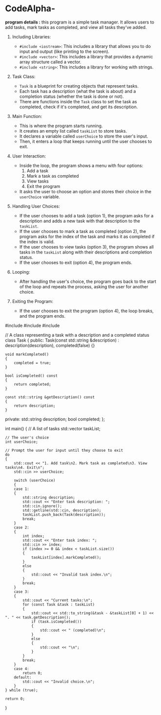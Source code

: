 # CodeAlpha-
**program details :** 
 this program is a simple task manager. It allows users to add tasks, mark tasks as completed, and view all tasks they've added.

1. Including Libraries: 
   - `#include <iostream>`: This includes a library that allows you to do input and output (like printing to the screen).
   - `#include <vector>`: This includes a library that provides a dynamic array structure called a vector.
   - `#include <string>`: This includes a library for working with strings.

2. Task Class: 
   - `Task` is a blueprint for creating objects that represent tasks.
   - Each task has a description (what the task is about) and a completion status (whether the task is done or not).
   - There are functions inside the `Task` class to set the task as completed, check if it's completed, and get its description.

3. Main Function: 
   - This is where the program starts running.
   - It creates an empty list called `taskList` to store tasks.
   - It declares a variable called `userChoice` to store the user's input.
   - Then, it enters a loop that keeps running until the user chooses to exit.

4. User Interaction:
   - Inside the loop, the program shows a menu with four options:
     1. Add a task
     2. Mark a task as completed
     3. View tasks
     4. Exit the program
   - It asks the user to choose an option and stores their choice in the `userChoice` variable.

5. Handling User Choices:
   - If the user chooses to add a task (option 1), the program asks for a description and adds a new task with that description to the `taskList`.
   - If the user chooses to mark a task as completed (option 2), the program asks for the index of the task and marks it as completed if the index is valid.
   - If the user chooses to view tasks (option 3), the program shows all tasks in the `taskList` along with their descriptions and completion status.
   - If the user chooses to exit (option 4), the program ends.

6. Looping: 
   - After handling the user's choice, the program goes back to the start of the loop and repeats the process, asking the user for another choice.

7. Exiting the Program: 
   - If the user chooses to exit the program (option 4), the loop breaks, and the program ends.



#include <iostream>
#include <vector>
#include <string>

// A class representing a task with a description and a completed status
class Task
{
public:
    Task(const std::string &description) : description(description), completed(false) {}

    void markCompleted()
    {
        completed = true;
    }

    bool isCompleted() const
    {
        return completed;
    }

    const std::string &getDescription() const
    {
        return description;
    }

private:
    std::string description;
    bool completed;
};

int main()
{
    // A list of tasks
    std::vector<Task> taskList;

    // The user's choice
    int userChoice;

    // Prompt the user for input until they choose to exit
    do
    {
        std::cout << "1. Add task\n2. Mark task as completed\n3. View tasks\n4. Exit\n";
        std::cin >> userChoice;

        switch (userChoice)
        {
        case 1:
        {
            std::string description;
            std::cout << "Enter task description: ";
            std::cin.ignore();
            std::getline(std::cin, description);
            taskList.push_back(Task(description));
            break;
        }
        case 2:
        {
            int index;
            std::cout << "Enter task index: ";
            std::cin >> index;
            if (index >= 0 && index < taskList.size())
            {
                taskList[index].markCompleted();
            }
            else
            {
                std::cout << "Invalid task index.\n";
            }
            break;
        }
        case 3:
        {
            std::cout << "Current tasks:\n";
            for (const Task &task : taskList)
            {
                std::cout << std::to_string(&task - &taskList[0] + 1) << ". " << task.getDescription();
                if (task.isCompleted())
                {
                    std::cout << " (completed)\n";
                }
                else
                {
                    std::cout << "\n";
                }
            }
            break;
        }
        case 4:
            return 0;
        default:
            std::cout << "Invalid choice.\n";
        }
    } while (true);

    return 0;
}
